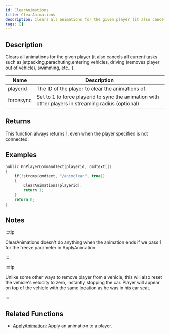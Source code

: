 ```yaml
---
id: ClearAnimations
title: ClearAnimations
description: Clears all animations for the given player (it also cancels all current tasks such as jetpacking,parachuting,entering vehicles, driving (removes player out of vehicle), swimming, etc.
tags: []
---
```


## Description

Clears all animations for the given player (it also cancels all current tasks such as jetpacking,parachuting,entering vehicles, driving (removes player out of vehicle), swimming, etc.. ).

| Name      | Description                                                                                        |
| --------- | -------------------------------------------------------------------------------------------------- |
| playerid  | The ID of the player to clear the animations of.                                                   |
| forcesync | Set to 1 to force playerid to sync the animation with other players in streaming radius (optional) |

## Returns

This function always returns 1, even when the player specified is not connected.

## Examples

```c
public OnPlayerCommandText(playerid, cmdtext[])
{
    if(!strcmp(cmdtext, "/animclear", true))
    {
        ClearAnimations(playerid);
        return 1;
    }
    return 0;
}
```

## Notes

:::tip

ClearAnimations doesn't do anything when the animation ends if we pass 1 for the freeze parameter in ApplyAnimation.

:::

:::tip

Unlike some other ways to remove player from a vehicle, this will also reset the vehicle's velocity to zero, instantly stopping the car. Player will appear on top of the vehicle with the same location as he was in his car seat.

:::

## Related Functions

- [ApplyAnimation](../functions/ApplyAnimation.md): Apply an animation to a player.

